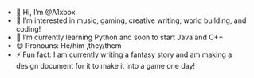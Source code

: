 - 👋 Hi, I’m @A1xbox
- 👀 I’m interested in music, gaming, creative writing, world building, and coding!
- 🌱 I’m currently learning Python and soon to start Java and C++
- 😄 Pronouns: He/him ,they/them
- ⚡ Fun fact: I am currently writing a fantasy story and am making a design document for it to make it into a game one day!


